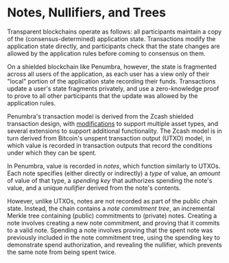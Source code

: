 # Notes, Nullifiers, and Trees

Transparent blockchains operate as follows: all participants maintain a copy of
the (consensus-determined) application state. Transactions modify the
application state directly, and participants check that the state changes are
allowed by the application rules before coming to consensus on them.

On a shielded blockchain like Penumbra, however, the state is fragmented across
all users of the application, as each user has a view only of their "local"
portion of the application state recording their funds. Transactions update a
user's state fragments privately, and use a zero-knowledge proof to prove to all
other participants that the update was allowed by the application rules.

Penumbra's transaction model is derived from the Zcash shielded transaction
design, with [modifications][multi_asset] to support multiple asset types, and
several extensions to support additional functionality.  The Zcash model is in
turn derived from Bitcoin's unspent transaction output (UTXO) model, in which
value is recorded in transaction outputs that record the conditions under which
they can be spent.

In Penumbra, value is recorded in *notes*, which function similarly to UTXOs.
Each note specifies (either directly or indirectly) a *type* of value, an
*amount* of value of that type, a *spending key* that authorizes spending the
note's value, and a unique *nullifier* derived from the note's contents.

However, unlike UTXOs, notes are not recorded as part of the public chain state.
Instead, the chain contains a *note commitment tree*, an incremental Merkle tree
containing (public) commitments to (private) notes.  Creating a note involves
creating a new note commitment, and proving that it commits to a valid note.
Spending a note involves proving that the spent note was previously included in
the note commitment tree, using the spending key to demonstrate spend
authorization, and revealing the nullifier, which prevents the same note from
being spent twice.

[multi_asset]: https://github.com/zcash/zips/blob/626ea6ed78863290371a4e8bc74ccf8e92292099/drafts/zip-user-defined-assets.rst
[ADR001]: https://docs.cosmos.network/master/architecture/adr-001-coin-source-tracing.html
[IBC]: https://docs.cosmos.network/master/ibc/overview.html

